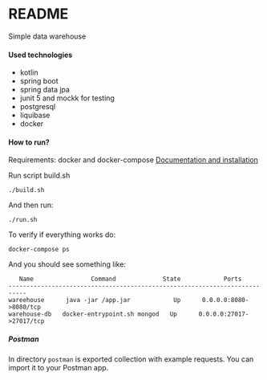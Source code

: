# README #

Simple data warehouse

#### Used technologies ####

* kotlin
* spring boot
* spring data jpa
* junit 5 and mockk for testing
* postgresql
* liquibase
* docker

#### How to run? ####

Requirements: docker and docker-compose [Documentation and installation](https://docs.docker.com/engine/install/)

Run script build.sh
````
./build.sh
````
And then run:
````
./run.sh
````
To verify if everything works do:
````
docker-compose ps
````
And you should see something like:
````
   Name                Command             State            Ports          
---------------------------------------------------------------------------
wareehouse      java -jar /app.jar            Up      0.0.0.0:8080->8080/tcp  
warehouse-db   docker-entrypoint.sh mongod   Up      0.0.0.0:27017->27017/tcp
````

##### Postman #####

In directory `postman` is exported collection with example requests. 
You can import it to your Postman app.